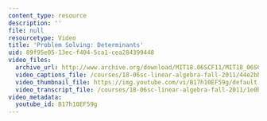 ```yaml
---
content_type: resource
description: ''
file: null
resourcetype: Video
title: 'Problem Solving: Determinants'
uid: 89f95e05-13ec-f404-5ca1-cea284399448
video_files:
  archive_url: http://www.archive.org/download/MIT18.06SCF11/MIT18_06SC_110526_L1_300k.mp4
  video_captions_file: /courses/18-06sc-linear-algebra-fall-2011/44e2bbebc3805c3ca89651b63a3d3159_B17h10EF59g.vtt
  video_thumbnail_file: https://img.youtube.com/vi/B17h10EF59g/default.jpg
  video_transcript_file: /courses/18-06sc-linear-algebra-fall-2011/1e0bdeba34df5f71c05546c4df30587e_B17h10EF59g.pdf
video_metadata:
  youtube_id: B17h10EF59g
---
```

